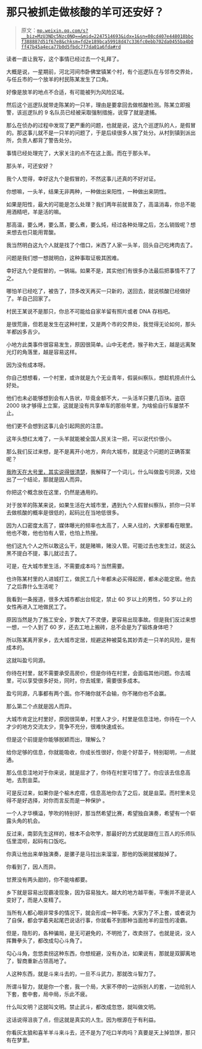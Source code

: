 # 那只被抓走做核酸的羊可还安好？

> 原文：[`mp.weixin.qq.com/s?__biz=MzU3NDc5Nzc0NQ==&mid=2247514693&idx=1&sn=08cd407e448018bbcf388887d51f67e8&chksm=fd2e189bca59918d47c336fc0ebb702da0455ba4b0ff47b45a4eca77b0d5fbdc7f7da01a6fda#rd`](http://mp.weixin.qq.com/s?__biz=MzU3NDc5Nzc0NQ==&mid=2247514693&idx=1&sn=08cd407e448018bbcf388887d51f67e8&chksm=fd2e189bca59918d47c336fc0ebb702da0455ba4b0ff47b45a4eca77b0d5fbdc7f7da01a6fda#rd)

读者一直让我写，这个事情已经过去一个礼拜了。 

大概是说，一星期前，河北河间市卧佛堂镇某个村，有个巡逻队在与邻市交界处，与任丘市的一个放羊的村民陈某发生了口角。

好像是放羊的地点不合适，有可能被列为风险区域。 

然后这个巡逻队就带走陈某的一只羊，理由是要拿回去做核酸检测。陈某立即报警，该巡逻队的 9 名队员已经被采取强制措施，说穿了就是逮捕。

那么在侦办的过程中发现了更严重的问题，也就是说，这九个巡逻队的人，是假冒的。那这事儿就不是一只羊的问题了，于是后续很多人挨了处分。从村到镇到派出所，负责人都背了警告处分。

事情已经处理完了，大家关注的点不在这上面。而在于那头羊。

那头羊，可还安好？

我个人觉得，幸好这九个是假冒的，不然这事儿还真的不好对证。 

你想嘛，一头羊，结果无非两种，一种做出来阳性，一种做出来阴性。 

如果是阳性，最大的可能是怎么处理？我们两年前就普及了，高温消毒，你总不能用酒精吧，羊是活的嘛。 

那高温，要么烤，要么蒸，要么煮，要么炖，经过各种处理之后，怎么销毁呢？想来想去也只能用胃酸。

我当然明白这九个人就是找了个借口，米西了人家一头羊，回头自己吃烤肉去了。

问题是我们想一想就明白，这种事取证极其困难。 

幸好这九个是假冒的，一锅端。如果不是，其实他们有很多办法最后把事情不了了之。

哪怕羊已经吃了，被告了，顶多改天再买一只新的，送回去，就说核酸已经做好了。羊自己回家了。

村民王某说不是那只，你总不可能给自家羊留有照片或者 DNA 存档吧。 

是很荒唐，但若是发生在这种村里，又是两个市的交界处，我觉得无论如何，那头羊都凶多吉少。 

小地方此类事件很容易发生，原因很简单。山中无老虎，猴子称大王，越是远离聚光灯的角落里，越是容易这样。

因为没有成本呀。 

你自己想想看，一个村里，或许就是九个无业青年，假装纠察队，想趁机捞点什么好处。

他们也未必能够想到会有人告状，毕竟金额不大，一头活羊只要几百块。盗窃 2000 块才够得上立案，这就是没有共享单车的那些年里，为啥偷自行车屡禁不止。

他们更不会想到这事儿会引起网民的注意。

这年头想红太难了，一头羊就能被全国人民关注一把，可以说代价很小。 

那么我们反过来想，是不是离开小地方，奔向大城市，就是这个问题的正确答案呢？ 

[我昨天在大号里，其实说得很清楚](http://mp.weixin.qq.com/s?__biz=MzU0MjYwNDU2Mw==&mid=2247504623&idx=1&sn=ace9bd88387f0ec11acb83491062087f&chksm=fb1abe93cc6d37857f3ec7a9c7e6c3b0adde2431c8df10ab49340388a2a5ad6b1eab20962e1c&scene=21#wechat_redirect)，我解释了一个词儿，什么叫做盈亏同源，又给出了一个结论，那就是因人而异。

你把这个概念放在这里，仍然是通用的。 

对于放羊的陈某来说，如果生活在大城市里，遇到九个人假冒纠察队，抓你一只羊去做核酸的概率是很低的，起码比在当地低很多。 

因为人口密度太高了，媒体曝光的频率也太高了，人来人往的，大家都看在眼里。他也不敢，他也怕有人管，也怕上热搜。 

他们这九个人之所以敢这么干，就是赌嘛，赌没人管。可能过去也发生过，就这么黑不提白不提，事儿就过去了。

可是，在大城市里生活，不需要成本吗？当然需要。 

也许陈某村里的人进城打工，做民工几十年都未必买得起房，都未必能定居。他去了之后靠什么生活呢？

我看到一条报道，很多大城市都出台规定，禁止 60 岁以上的男性，50 岁以上的女性再进入工地做民工了。 

原因当然是为了施工安全，岁数大了不灵便，更容易出现事故。但是我们反过来想一想，一个人到了 60 岁，还去工地上搬砖，总不会是为了锻炼身体吧？ 

所以陈某离开家乡，去大城市定居，规避这种被莫名其妙弄走一只羊的风险，是有成本的。 

这就叫盈亏同源。

你待在村里，就不需要承受高房价，但是你待在村里，会面临其他问题。你去城里，可以享受很多好处，同时，你去城里，需要很多成本。 

盈亏同源，凡事都有两个面。你不赌你就不会输，你不赌你也不会赢。 

那么第二个点就是因人而异。 

大城市肯定比村里好，原因很简单，村里人才少，村里是信息洼地，你待在一个人才少的地方交流太少，竞争不充分，很难快速成长。

但是这个前提是你能够脱颖而出，理解么？ 

给你足够的信息，你就能吸收，你成长性很好，你是个好苗子，特别聪明，一点就通。 

那么信息洼地对于你来说，就是屈才了，你待在村里可惜了了。你应该去信息高地，去割韭菜。 

可是反过来，如果你是个榆木疙瘩，信息高地你去了之后，就是韭菜。而村里未见得不是好选择，对你而言反而是一种保护 。

一个人才华横溢，竽吹的特别好，那当然希望比赛，希望独自演奏，希望有一个崭露头角的机会。

反过来，南郭先生这样的，根本不会吹竽，那最好的方式就是跟在三百人的乐师队伍里混呗，起码有口饭吃。

你真让他出来单独演奏，是骡子是马拉出来溜溜，那他的饭碗就被敲掉了。

你看到了，因人而异。

甘蔗没有两头甜的，你不能啥都要。

乡下就是容易出现霸凌现象，因为容易独大。越大的地方越平衡，平衡并不是说人变好了，而是人变精了。

当所有人都心眼非常多的情况下，就会形成一种平衡。大家为了不上套，或者说为了自保，都会学着夹起尾巴说话行事，你就看不到那种当面抢羊的显性的凌霸。 

但是，隐形的，各种骗局，是无可避免的，不明抢了，改卖拐了。也就是说，没人挥舞拳头了，都改成勾心斗角了。

勾心斗角，忽悠卖拐这种东西，你想规避，没有办法，如果说有，那就是双脚离地了，智商重新占领高地了。

人这种东西，就是斗来斗去的，一旦不斗武力，那就改斗智力了。

所谓斗智力，就是你一个套，我一个局，大家不停的一边拆别人的套，一边给别人下套，套中套，局中局，乐此不疲。 

什么叫文明？这就叫文明。禁止武斗，都改成忽悠，就叫做文明。 

这话说得沮丧了点，但这就是真实的人生。因为根源在于有利益。

你看灰太狼和喜羊羊斗来斗去，还不是为了吃口羊肉吗？真要是天上掉馅饼，那只有在梦里。